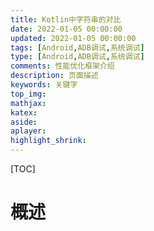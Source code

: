 ```yaml
---
title: Kotlin中字符串的对比
date: 2022-01-05 00:00:00
updated: 2022-01-05 00:00:00
tags: [Android,ADB调试,系统调试]
type: [Android,ADB调试,系统调试]
comments: 性能优化框架介绍
description: 页面描述
keywords: 关键字
top_img:
mathjax:
katex:
aside:
aplayer:
highlight_shrink:
---
```


[TOC]

# 概述

